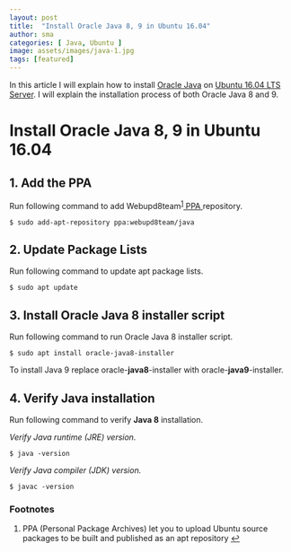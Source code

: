 ```yaml
---
layout: post
title:  "Install Oracle Java 8, 9 in Ubuntu 16.04"
author: sma
categories: [ Java, Ubuntu ]
image: assets/images/java-1.jpg
tags: [featured]
---
```


In this article I will explain how to install [Oracle Java](https://www.oracle.com/java/) on [Ubuntu 16.04 LTS Server](http://releases.ubuntu.com/16.04/). I will explain the installation process of both Oracle Java 8 and 9.

# Install Oracle Java 8, 9 in Ubuntu 16.04

## 1. Add the PPA
Run following command to add Webupd8team<sup>[1]</sup><a href="#ppa"> PPA </a> repository.

```
$ sudo add-apt-repository ppa:webupd8team/java
```

## 2. Update Package Lists
Run following command to update apt package lists.

```
$ sudo apt update
```

## 3. Install Oracle Java 8 installer script
Run following command to run Oracle Java 8 installer script.

```
$ sudo apt install oracle-java8-installer
```

To install Java 9 replace oracle-**java8**-installer with oracle-**java9**-installer.

## 4. Verify Java installation
Run following command to verify **Java 8** installation.

_Verify Java runtime (JRE) version._

```
$ java -version
```

_Verify Java compiler (JDK) version._

```
$ javac -version
```


### Footnotes
1. <a id="ppa">PPA</a> (Personal Package Archives) let you to upload Ubuntu source packages to be built and published as an apt repository [$\hookleftarrow$](#a1)



[1]: https://launchpad.net/~webupd8team/+archive/ubuntu/java
